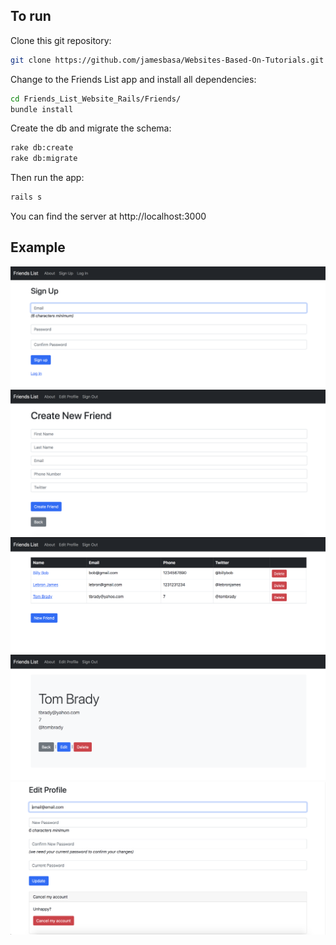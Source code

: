 ## To run
Clone this git repository:
```sh
git clone https://github.com/jamesbasa/Websites-Based-On-Tutorials.git
```

Change to the Friends List app and install all dependencies:
```sh
cd Friends_List_Website_Rails/Friends/
bundle install
```

Create the db and migrate the schema:
```sh
rake db:create
rake db:migrate
```

Then run the app:
```sh
rails s
```

You can find the server at
http://localhost:3000

## Example
![Sign up image](img/sign_up.png)
![Create friend image](img/create_friend.png)
![Friends list image](img/friends_list.png)
![Show friend image](img/show_friend.png)
![Edit profile image](img/edit_profile.png)

